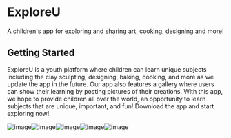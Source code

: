 # ExploreU

A children's app for exploring and sharing art, cooking, designing and more!

## Getting Started

ExploreU is a youth platform where children can learn unique subjects including the clay sculpting, designing, baking, cooking, and more as we update the app in the future. Our app also features a gallery where users can show their learning by posting pictures of their creations. With this app, we hope to provide children all over the world, an opportunity to learn subjects that are unique, important, and fun! Download the app and start exploring now!

![image](https://github.com/mish841/ExploreU/assets/74212776/2562250b-8415-4d9f-aeef-0aefb4e39e69)![image](https://github.com/mish841/ExploreU/assets/74212776/2fcc79e5-b759-4dc7-97c9-47767a3fa29f)![image](https://github.com/mish841/ExploreU/assets/74212776/33f11e03-ca70-401b-9055-fe07344bfd44)![image](https://github.com/mish841/ExploreU/assets/74212776/48438695-5ae1-4f3f-9b55-b59e5c611ec4)![image](https://github.com/mish841/ExploreU/assets/74212776/aad092b9-5fd1-4c9f-a743-ebd500259abc)
